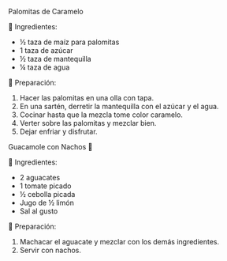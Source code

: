 Palomitas de Caramelo

📌 Ingredientes:

- ½ taza de maíz para palomitas
- 1 taza de azúcar
- ½ taza de mantequilla
- ¼ taza de agua

📌 Preparación:

1. Hacer las palomitas en una olla con tapa.
2. En una sartén, derretir la mantequilla con el azúcar y el agua.
3. Cocinar hasta que la mezcla tome color caramelo.
4. Verter sobre las palomitas y mezclar bien.
5. Dejar enfriar y disfrutar.

Guacamole con Nachos 🥑

📌 Ingredientes:

- 2 aguacates
- 1 tomate picado
- ½ cebolla picada
- Jugo de ½ limón
- Sal al gusto

📌 Preparación:

1. Machacar el aguacate y mezclar con los demás ingredientes.
2. Servir con nachos.